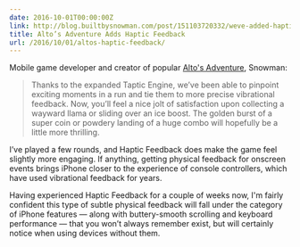 ```yaml
---
date: 2016-10-01T00:00:00Z
link: http://blog.builtbysnowman.com/post/151103720332/weve-added-haptic-feedback-to-altos-adventure
title: Alto’s Adventure Adds Haptic Feedback
url: /2016/10/01/altos-haptic-feedback/
---
```


Mobile game developer and creator of popular [Alto's Adventure][alto], Snowman: 

> Thanks to the expanded Taptic Engine, we’ve been able to pinpoint exciting moments in a run and tie them to more precise vibrational feedback. Now, you’ll feel a nice jolt of satisfaction upon collecting a wayward llama or sliding over an ice boost. The golden burst of a super coin or powdery landing of a huge combo will hopefully be a little more thrilling.

I’ve played a few rounds, and Haptic Feedback does make the game feel slightly more engaging. If anything, getting physical feedback for onscreen events brings iPhone closer to the experience of console controllers, which have used vibrational feedback for years. 

Having experienced Haptic Feedback for a couple of weeks now, I'm fairly confident this type of subtle physical feedback will fall under the category of iPhone features — along with buttery-smooth scrolling and keyboard performance — that you won’t always remember exist, but will certainly notice when using devices without them. 

[alto]: http://altosadventure.com